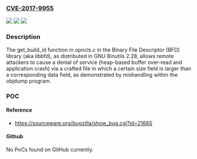 ### [CVE-2017-9955](https://cve.mitre.org/cgi-bin/cvename.cgi?name=CVE-2017-9955)
![](https://img.shields.io/static/v1?label=Product&message=n%2Fa&color=blue)
![](https://img.shields.io/static/v1?label=Version&message=n%2Fa&color=blue)
![](https://img.shields.io/static/v1?label=Vulnerability&message=n%2Fa&color=brighgreen)

### Description

The get_build_id function in opncls.c in the Binary File Descriptor (BFD) library (aka libbfd), as distributed in GNU Binutils 2.28, allows remote attackers to cause a denial of service (heap-based buffer over-read and application crash) via a crafted file in which a certain size field is larger than a corresponding data field, as demonstrated by mishandling within the objdump program.

### POC

#### Reference
- https://sourceware.org/bugzilla/show_bug.cgi?id=21665

#### Github
No PoCs found on GitHub currently.

